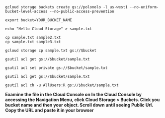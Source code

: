 ```
gcloud storage buckets create gs://polonolo -l us-west1 --no-uniform-bucket-level-access --no-public-access-prevention
```

```
export bucket=YOUR_BUCKET_NAME
```

```
echo "Hello Cloud Storage" > sample.txt
```

```
cp sample.txt sample2.txt
cp sample.txt sample3.txt
```

```
gcloud storage cp sample.txt gs://$bucket
```

```
gsutil acl get gs://$bucket/sample.txt
```

```
gsutil acl set private gs://$bucket/sample.txt
```

```
gsutil acl get gs://$bucket/sample.txt
```

```
gsutil acl ch -u AllUsers:R gs://$bucket/sample.txt
```

**Examine the file in the Cloud Console on In the Cloud Console by accessing the Navigation Menu, click Cloud Storage > Buckets. Click you bucket name and then your object. Scroll down until seeing Public Url. Copy the URL and paste it in your browser**

```

```

```

```

```

```

```

```

```

```

```

```
